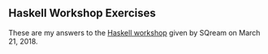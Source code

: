 Haskell Workshop Exercises
---

These are my answers to the [Haskell workshop](https://github.com/soupi/haskell-workshop) given by SQream on March 21, 2018.